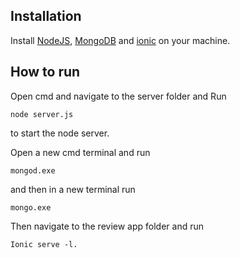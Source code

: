 ## Installation 

Install [NodeJS](https://nodejs.org/en/), [MongoDB](https://www.mongodb.com/]) and [ionic](https://ionicframework.com/docs/v2/intro/installation/) on your machine.

## How to run

Open cmd and navigate to the server folder and Run 
```
node server.js
``` 
to start the node server.

Open a new cmd terminal and run 
```
mongod.exe
``` 
and then in a new terminal run
```
mongo.exe
```

Then navigate to the review app folder and run 
```
Ionic serve -l.
```